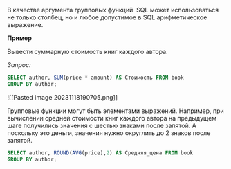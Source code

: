 
В качестве аргумента групповых функций  SQL может использоваться не только столбец, но и любое допустимое в SQL арифметическое выражение.

**Пример**

Вывести суммарную стоимость книг каждого автора.

_Запрос:_

```sql
SELECT author, SUM(price * amount) AS Стоимость FROM book 
GROUP BY author;
```

![[Pasted image 20231118190705.png]]

Групповые функции могут быть элементами выражений. Например, при вычислении средней стоимости книг каждого автора на предыдущем шаге получились значения с шестью знаками после запятой. А поскольку это деньги, значения нужно округлить до 2 знаков после запятой.

```sql
SELECT author, ROUND(AVG(price),2) AS Средняя_цена FROM book 
GROUP BY author;
```

